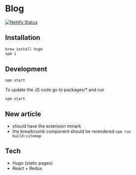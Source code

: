 # Blog

[![Netlify Status](https://api.netlify.com/api/v1/badges/255139b6-5e24-4e50-ae6a-1dcf7531befd/deploy-status)](https://app.netlify.com/sites/doctor-stella-56144/deploys)

## Installation

```sh
brew install hugo
npm i
```

## Development

```sh
npm start
```

To update the JS code go to packages/* and run

```sh
npm start
```

## New article

- should have the extension mmark
- the breadcrumb component should be rerendered `npm run build:sitemap`

## Tech

- Hugo (static pages)
- React + Redux
